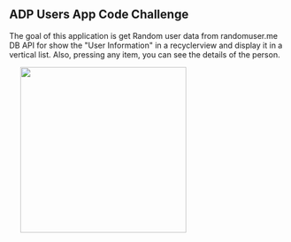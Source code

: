 ## ADP Users App Code Challenge

The goal of this application is get Random user data from randomuser.me DB API for show the "User Information" in a recyclerview and display it in a vertical list. 
Also, pressing any item, you can see the details of the person.

<img src="art/adp_recording.mp4" width="300" align="center" hspace="20">